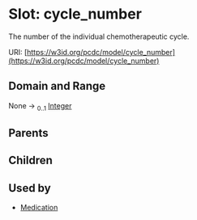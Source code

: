 
# Slot: cycle_number


The number of the individual chemotherapeutic cycle.

URI: [https://w3id.org/pcdc/model/cycle_number](https://w3id.org/pcdc/model/cycle_number)


## Domain and Range

None &#8594;  <sub>0..1</sub> [Integer](types/Integer.md)

## Parents


## Children


## Used by

 * [Medication](Medication.md)
